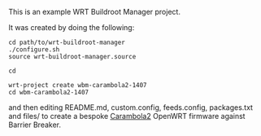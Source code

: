 This is an example WRT Buildroot Manager project.

It was created by doing the following:

    cd path/to/wrt-buildroot-manager
    ./configure.sh
    source wrt-buildroot-manager.source
    
    cd
    
    wrt-project create wbm-carambola2-1407
    cd wbm-carambola2-1407

and then editing README.md, custom.config, feeds.config, packages.txt and files/ to create a bespoke
[Carambola2](http://8devices.com) OpenWRT firmware against Barrier Breaker.
